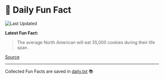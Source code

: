 # 🌟 Daily Fun Fact

![Last Updated](https://img.shields.io/badge/Last_Updated-2025_07_15-blue?style=flat-square)

**Latest Fun Fact:**

> The average North American will eat 35,000 cookies during their life span.

[Source](http://www.djtech.net/humor/useless_facts.htm)

---

Collected Fun Facts are saved in [daily.txt](daily.txt) 📚

